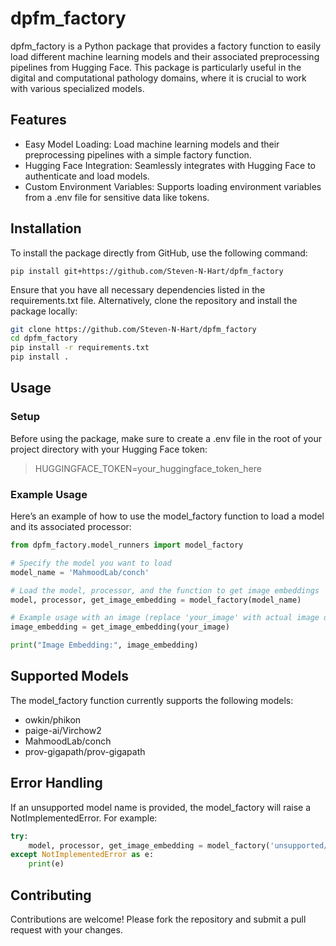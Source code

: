 # dpfm_factory
dpfm_factory is a Python package that provides a factory function to easily load different machine learning models and 
their associated preprocessing pipelines from Hugging Face. This package is particularly useful in the digital 
and computational pathology domains, where it is crucial to work with various specialized models.

## Features
 * Easy Model Loading: Load machine learning models and their preprocessing pipelines with a simple factory function.
 * Hugging Face Integration: Seamlessly integrates with Hugging Face to authenticate and load models.
 * Custom Environment Variables: Supports loading environment variables from a .env file for sensitive data like tokens.

## Installation
To install the package directly from GitHub, use the following command:

```shell
pip install git+https://github.com/Steven-N-Hart/dpfm_factory
```

Ensure that you have all necessary dependencies listed in the requirements.txt file. Alternatively, clone the 
repository and install the package locally:

```bash
git clone https://github.com/Steven-N-Hart/dpfm_factory
cd dpfm_factory
pip install -r requirements.txt
pip install .
```
## Usage
### Setup
Before using the package, make sure to create a .env file in the root of your project directory with your Hugging Face 
token:

> HUGGINGFACE_TOKEN=your_huggingface_token_here

### Example Usage
Here’s an example of how to use the model_factory function to load a model and its associated processor:

```python
from dpfm_factory.model_runners import model_factory

# Specify the model you want to load
model_name = 'MahmoodLab/conch'

# Load the model, processor, and the function to get image embeddings
model, processor, get_image_embedding = model_factory(model_name)

# Example usage with an image (replace 'your_image' with actual image data)
image_embedding = get_image_embedding(your_image)

print("Image Embedding:", image_embedding)
```

## Supported Models
The model_factory function currently supports the following models:

 * owkin/phikon
 * paige-ai/Virchow2
 * MahmoodLab/conch
 * prov-gigapath/prov-gigapath

## Error Handling
If an unsupported model name is provided, the model_factory will raise a NotImplementedError. For example:

```python
try:
    model, processor, get_image_embedding = model_factory('unsupported/model_name')
except NotImplementedError as e:
    print(e)
```
## Contributing
Contributions are welcome! Please fork the repository and submit a pull request with your changes.
